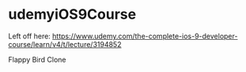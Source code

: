 # udemyiOS9Course

Left off here:
https://www.udemy.com/the-complete-ios-9-developer-course/learn/v4/t/lecture/3194852

Flappy Bird Clone





